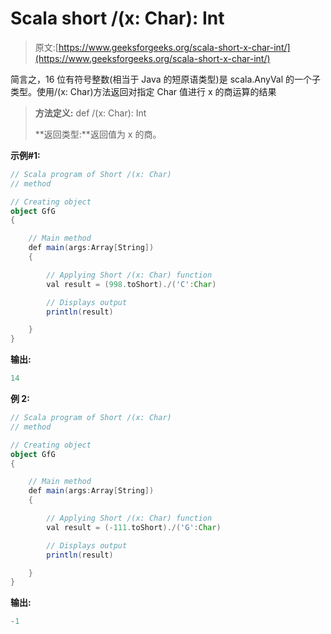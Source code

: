 # Scala short /(x: Char): Int

> 原文:[https://www.geeksforgeeks.org/scala-short-x-char-int/](https://www.geeksforgeeks.org/scala-short-x-char-int/)

简言之，16 位有符号整数(相当于 Java 的短原语类型)是 scala.AnyVal 的一个子类型。使用/(x: Char)方法返回对指定 Char 值进行 x 的商运算的结果

> **方法定义:** def /(x: Char): Int
> 
> **返回类型:**返回值为 x 的商。

**示例#1:**

```scala
// Scala program of Short /(x: Char) 
// method 

// Creating object 
object GfG 
{ 

    // Main method 
    def main(args:Array[String]) 
    { 

        // Applying Short /(x: Char) function 
        val result = (998.toShort)./('C':Char)

        // Displays output 
        println(result) 

    } 
} 
```

**输出:**

```scala
14

```

**例 2:**

```scala
// Scala program of Short /(x: Char) 
// method 

// Creating object 
object GfG 
{ 

    // Main method 
    def main(args:Array[String]) 
    { 

        // Applying Short /(x: Char) function 
        val result = (-111.toShort)./('G':Char)

        // Displays output 
        println(result) 

    } 
} 
```

**输出:**

```scala
-1

```